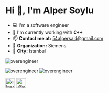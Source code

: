 # Hi 👋, I'm Alper Soylu

- 💻 I'm a software engineer
- 🔭 I'm currently working with **C++**
- 📫 **Contact me at:** 54alpersaid@gmail.com
- 💼 **Organization:** Siemens
- 🌆 **City:** Istanbul

<p align="left"> <img src="https://komarev.com/ghpvc/?username=overengineer" alt="overengineer" /> </p>

<img align="left" src="https://github-readme-stats.vercel.app/api/top-langs/?username=overengineer&layout=compact&hide=html" alt="overengineer" />

<img align="center" src="https://github-readme-stats.vercel.app/api?username=overengineer&show_icons=true" alt="overengineer" />

<p>
<span align="left">
<a href="https://linkedin.com/in/alpersaidsoylu" target="blank"><img align="center" src="https://img.icons8.com/fluency/48/000000/linkedin.png" alt="alpersaidsoylu" height="30" width="30" /></a>
</span>
<span align="right">
<a href="https://medium.com/@asoylu" target="blank"><img align="center" src="https://cdn.jsdelivr.net/npm/simple-icons@3.0.1/icons/medium.svg" alt="@asoylu" height="30" width="30" /></a>
</span>
</p>
